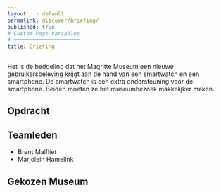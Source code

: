 ```yaml
---
layout   : default
permalink: discover/briefing/
published: true
# Custom Page Variables
# ─────────────────────
title: Briefing
---
```

Het is de bedoeling dat het Magritte Museum een nieuwe gebruikersbeleving krijgt aan de hand van een smartwatch en een smartphone. De smartwatch is een extra ondersteuning voor de smartphone. Beiden moeten ze het museumbezoek makkelijker maken.

Opdracht
--------

Teamleden
---------

 - Brent Malfliet
 - Marjolein Hamelink

Gekozen Museum
--------------
